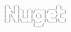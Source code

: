     _   _                  _
    | \ | |_   _  __ _  ___| |_
    |  \| | | | |/ _` |/ _ \ __|
    | |\  | |_| | (_| |  __/ |_
    |_| \_|\__,_|\__, |\___|\__|
                 |___/
